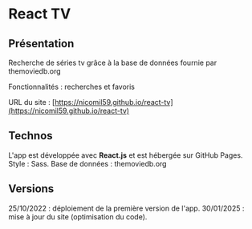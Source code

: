 # React TV

## Présentation

Recherche de séries tv grâce à la base de données fournie par themoviedb.org

Fonctionnalités : recherches et favoris

URL du site : [https://nicomil59.github.io/react-tv](https://nicomil59.github.io/react-tv)

## Technos

L'app est développée avec **React.js** et est hébergée sur GitHub Pages.  
Style : Sass.
Base de données : themoviedb.org

## Versions

25/10/2022 : déploiement de la première version de l'app.
30/01/2025 : mise à jour du site (optimisation du code).